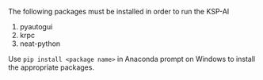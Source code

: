 The following packages must be installed in order to run the KSP-AI

1. pyautogui
2. krpc
3. neat-python

Use ```pip install <package name>``` in Anaconda prompt on Windows to install the appropriate packages. 

